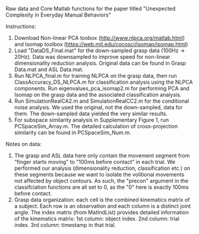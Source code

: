 
Raw data and Core Matlab functions for the paper titled "Unexpected Complexity in Everyday Manual Behaviors"

Instructions:
1. Download Non-linear PCA toobox (http://www.nlpca.org/matlab.html) and Isomap toolbox (https://web.mit.edu/cocosci/isomap/isomap.html)
2. Load "DataDS_Final.mat" for the down-sampled grasp data (100Hz -> 20Hz). Data was downsampled to improve speed for non-linear dimensionality reduction analysis. Original data can be found in Grasp Data.mat and ASL Data.mat.
3. Run NLPCA_final.m for training NLPCA on the grasp data, then run ClassAccuracy_DS_NLPCA.m for classification analysis using the NLPCA components. Run eigenvalues_pca_isomap2.m for performing PCA and Isomap on the grasp data and the associated classification analysis.
4. Run SimulationRealCA2.m and SimulationRealCC2.m for the conditional noise analysis. We used the original, not the down-sampled, data for them. The down-sampled data yielded the very similar results. 
5. For subspace similarity analysis in Supplementary Figure 1, run PCSpaceSim_Array.m. The detailed calculation of cross-projection similarity can be found in PCSpaceSim_Num.m. 

Notes on data:

1. The grasp and ASL data here only contain the movement segment from "finger starts moving" to "100ms before contact" in each trial. We performed our analysis (dimensionality reduction, classification etc.) on these segments because we want to isolate the volitional movements not affected by object contours. As such, the "precon" argument in the classifciation functions are all set to 0, as the "0" here is exactly 100ms before contact. 
2. Grasp data organization: each cell is the combined kinematics matrix of a subject. Each row is an observation and each column is a distinct joint angle. The index matrix (from MatIndList) provides detailed information of the kinematics matrix: 1st column: object index. 2nd column: trial index. 3rd column: timestamp in that trial. 
